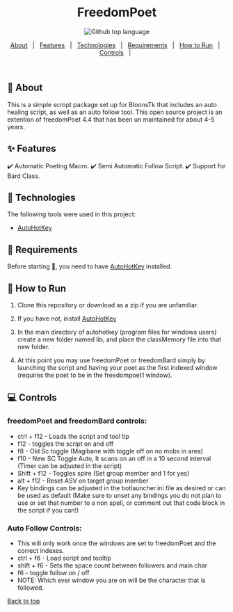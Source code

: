 <div align="center" id="top"> 
<!--   <img src="./.github/app.gif" alt="FreedomPoet" /> -->

  &#xa0;

  <!-- <a href="https://freedompoet.netlify.app">Demo</a> -->
</div>

<h1 align="center">FreedomPoet</h1>

<p align="center">
  <img alt="Github top language" src="https://img.shields.io/github/languages/top/Mark-The-Dev/freedomPoet--AHK?color=56BEB8">

  <!-- <img alt="Github issues" src="https://img.shields.io/github/issues/{{YOUR_GITHUB_USERNAME}}/freedompoet?color=56BEB8" /> -->

  <!-- <img alt="Github forks" src="https://img.shields.io/github/forks/{{YOUR_GITHUB_USERNAME}}/freedompoet?color=56BEB8" /> -->

  <!-- <img alt="Github stars" src="https://img.shields.io/github/stars/{{YOUR_GITHUB_USERNAME}}/freedompoet?color=56BEB8" /> -->
</p>

<!-- Status -->

<!-- <h4 align="center"> 
	🚧  FreedomPoet 🚀 Under construction...  🚧
</h4> 

<hr> -->

<p align="center">
  <a href="#dart-about">About</a> &#xa0; | &#xa0; 
  <a href="#sparkles-features">Features</a> &#xa0; | &#xa0;
  <a href="#rocket-technologies">Technologies</a> &#xa0; | &#xa0;
  <a href="#dart-requirements">Requirements</a> &#xa0; | &#xa0;
  <a href="#rocket-how-to-run">How to Run</a> &#xa0; | &#xa0;
  <a href="#computer-controls">Controls</a> &#xa0; | &#xa0;
</p>

<br>

## :dart: About ##

This is a simple scropt package set up for BloonsTk that includes an auto healing script, as well as an auto follow tool. This open source project is an extention of freedomPoet 4.4 that has been un maintained for about 4-5 years.

## :sparkles: Features ##

:heavy_check_mark: Automatic Poeting Macro.
:heavy_check_mark: Semi Automatic Follow Script.
:heavy_check_mark: Support for Bard Class.

## :rocket: Technologies ##

The following tools were used in this project:

- [AutoHotKey](https://www.autohotkey.com/)

## :dart: Requirements ##

Before starting :checkered_flag:, you need to have [AutoHotKey](https://www.autohotkey.com/) installed.

## :rocket: How to Run ##

1. Clone this repository or download as a zip if you are unfamiliar.

2. If you have not, install [AutoHotKey](https://www.autohotkey.com/) 

3. In the main directory of autohotkey (program files for windows users) create a new folder named lib, and place the classMemory file into that new folder.

4. At this point you may use freedomPoet or freedomBard simply by launching the script and having your poet as the first indexed window (requires the poet to be in the freedompoet1 window). 


## :computer: Controls 

### freedomPoet and freedomBard controls:

* ctrl + f12 - Loads the script and tool tip
* f12 - toggles the script on and off
* f8 - Old Sc toggle (Magibane with toggle off on no mobs in area)
* f10 - New SC Toggle Auto, It scans on an off in a 10 second interval (Timer can be adjusted in the script)
* Shift + f12 - Toggles spire (Set group member and 1 for yes)
* alt + f12 - Reset ASV on target group member
* Key bindings can be adjusted in the botlauncher.ini file as desired or can be used as default (Make sure to unset any bindings you do not plan to use or set that number to a non spell, or comment out that code block in the script if you can!)

### Auto Follow Controls:

* This will only work once the windows are set to freedomPoet and the correct indexes.
* ctrl + f6 - Load script and tooltip
* shift + f6 - Sets the space count between followers and main char
* f6 - toggle follow on / off
* NOTE: Which ever window you are on will be the character that is followed.



<a href="#top">Back to top</a>
